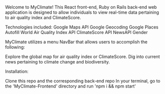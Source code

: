 Welcome to MyClimate! This React front-end, Ruby on Rails back-end web application is designed to allow individuals to view real-time data pertaining to air quality index and ClimateScore.

Technologies included: Google Maps API Google Geocoding Google Places Autofill World Air Quality Index API ClimateScore API NewsAPI Gender

MyClimate utilizes a menu NavBar that allows users to accomplish the following:

Explore the global map for air quality index or ClimateScore. Dig into current news pertaining to climate change and biodiversity.

Installation:

Clone this repo and the corresponding back-end repo In your terminal, go to the 'MyClimate-Frontend' directory and run 'npm i && npm start'
